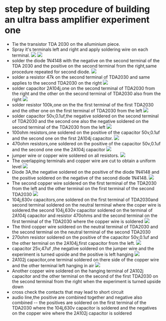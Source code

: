 # step by step procedure of building an ultra bass amplifier experiment one
- Tie the transistor TDA 2030 on the alluminium piece.
- Spray it's terminals left and right and apply soldering wire on each terminal.
![](Images/tyingTDA2030.png) 
![](Images/Applysolder.png)
- solder the diode 1N4148 with the negative on the second terminal of the TDA 2030 and the positive on the second terminal from the right,same procedure repeated for second diode.
![](Images/solderdiode1N4148.png)
- solder a resistor 47k on the second terminal of TDA2030 and same applies to the second TDA2030 on the right
![](Images/Solderresistor47k.png)
- solder capacitor 2A104j,one on the second terminal of TDA2030 from the right and the other on the second terminal of TDA2030 also from the right
![](Images/solder2a104.png)
- solder resistor 100k,one on the the first terminal of the first TDA2030 and the other one on the first terminal of TDA2030 from the left
![](Images/resistor100k.png)
- solder capacitor 50v,0.1uf,the negative soldered on the second terminal of TDA2030 and the second one also the negative soldered on the second terminal of the TDA2030 from the left
![](Images/50v0.1uf.png)
- 100ohm resistors,one soldered on the positive of the capacitor 50v,0.1uf and the second one on the first 2A104j capacitor.
![](Images/100ohmresistor.png)
- 470ohm resistors,one soldered on the positive of the capacitor 50v,0.1uf and the second one one the 2A104j capacitor
![](Images/470ohmresistor.png)
- jumper wire or copper wire soldered on all resistors.
![](Images/solderthecopperjrs.png)
- The overlapping terminals and copper wire are cut to obtain a uniform level
![](Images/cutoverlap.png)
- Diode 3A,the negative soldered on the positive of the diode 1N4148 and the positive soldered on the negative of the second diode 1N4148.
![](Images/diode3A.png)
- The second copper wire soldered on the first terminal of the TDA2030 from the left and the other terminal on the first terminal of the second TDA2030
![](Images/Anothercopperwire.png)
- 104j,630v capacitors,one soldered on the first terminal of TDA2030and second terminal soldered on the neutral terminal where the coper wire is soldered.the second 104j,630v capacitor soldered on the terminal of 2A104j capacitor and resistor 470ohms and the second terminal on the first terminal of the TDA2030 where the copper wire is soldered
![](Images/104j630v.png)
- The third copper wire soldered on the neutral terminal of TDA2030 and the second terminal on the neutral terminal of the second TDA2030
- 270ohm resistor soldered on the positive of the capacitor 50v,0.1uf and the other terminal on the 2A104j,first capacitor from the left.
![](Images/270ohmresistor.png)
- capacitor 25v,47uf ,the negative soldered on the jumper wire and the experiment is turned upside and the positive is left hanging
![](Images/capacitor25v47uf.png)
- 2A102j capacitor,one terminal soldered on there side of the copper wire and the other terminal left hanging in air
![](Images/2A102jcapacitor.png)
- Another copper wire soldered on the hanging terminal of 2A102j capacitor and the other terminal on the second of the first TDA2030 on the second terminal from the right when the experiment is turned upside down
- cross check the contacts that may lead to short circuit
- audio line,the positive are combined together and negative also combined
-- the positives are soldered on the first terminal of the TDA2030 where the 104j,630v capacitor is soldered and the negatives on the copper wire where the 2A102j capacitor is soldered
